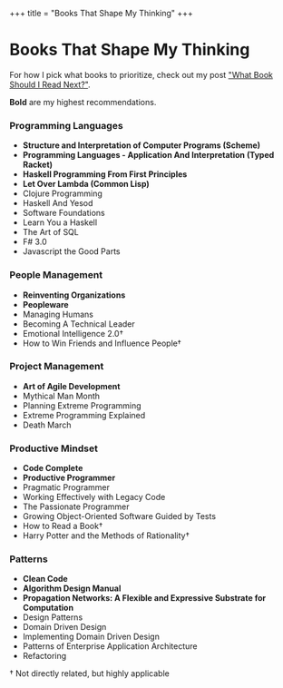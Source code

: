 +++
title = "Books That Shape My Thinking"
+++

<h1 class="centereded">Books That Shape My Thinking</h1>

For how I pick what books to prioritize, check out my post <a class="homelink"
href="/next-book">"What Book Should I Read Next?"</a>.

<b>Bold</b> are my highest recommendations.

<div class="col-md-12"> 
<div class="col-md-6"> 
<h3 class="centereded underline">Programming Languages</h3>
<ul>
    <li><b>Structure and Interpretation of Computer Programs (Scheme)</b></li>
    <li><b>Programming Languages - Application And Interpretation (Typed Racket)</b></li>
    <li><b>Haskell Programming From First Principles</b></li>
    <li><b>Let Over Lambda (Common Lisp)</b></li>
    <li>Clojure Programming</li>
    <li>Haskell And Yesod</li>
    <li>Software Foundations</li>
    <li>Learn You a Haskell</li>
    <li>The Art of SQL</li>
    <li>F# 3.0</li>
    <li>Javascript the Good Parts</li>
</ul>
</div> 
<div class="col-md-6"> 
<h3 class="centereded underline">People Management</h3>
<ul>
    <li><b>Reinventing Organizations</b></li>
    <li><b>Peopleware</b></li>
    <li>Managing Humans</li>
    <li>Becoming A Technical Leader</li>
    <li>Emotional Intelligence 2.0&#8224;</li>
    <li>How to Win Friends and Influence People&#8224;</li>
</ul>
</div> 
</div> 
<div class="col-md-12"> 
<div class="col-md-6"> 
<h3 class="centereded underline">Project Management</h3>
<ul>
    <li><b>Art of Agile Development</b></li>
    <li>Mythical Man Month</li>
    <li>Planning Extreme Programming</li>
    <li>Extreme Programming Explained</li>
    <li>Death March</li>
</ul>
</div> 
<div class="col-md-6"> 
<h3 class="centereded underline">Productive Mindset</h3>
<ul>
    <li><b>Code Complete</b></li>
    <li><b>Productive Programmer</b></li>
    <li>Pragmatic Programmer</li>
    <li>Working Effectively with Legacy Code</li>
    <li>The Passionate Programmer</li>
    <li>Growing Object-Oriented Software Guided by Tests</li>
    <li>How to Read a Book&#8224;</li>
    <li>Harry Potter and the Methods of Rationality&#8224;</li>
</ul>
</div> 
</div> 
<div class="col-md-12"> 
<div class="col-md-6"> 
<h3 class="centereded underline">Patterns</h3>
<ul>
    <li><b>Clean Code</b></li>
    <li><b>Algorithm Design Manual</b></li>
    <li><b>Propagation Networks: A Flexible and Expressive Substrate for Computation</b></li>
    <li>Design Patterns</li>
    <li>Domain Driven Design</li>
    <li>Implementing Domain Driven Design</li>
    <li>Patterns of Enterprise Application Architecture</li>
    <li>Refactoring</li>
</ul>
</div> 
</div> 
&#8224; Not directly related, but highly applicable
